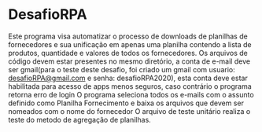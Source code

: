 # DesafioRPA
Este programa visa automatizar o processo de downloads de planilhas de fornecedores e sua unificação em apenas uma planilha contendo a lista de produtos, quantidade e valores de todos os fornecedores.
Os arquivos de código devem estar presentes no mesmo diretório, a conta de e-mail deve ser gmail(para o teste deste desafio, foi criado um gmail com usuario: desafioRPA@gmail.com e senha: desafioRPA2020), esta conta deve estar habilitada para acesso de apps menos seguros, caso contrário o programa retorna erro de login
O programa seleciona todos os e-mails com o assunto definido como Planilha Fornecimento e baixa os arquivos que devem ser nomeados com o nome do fornecedor
O arquivo de teste unitário realiza o teste do metodo de agregação de planilhas.
